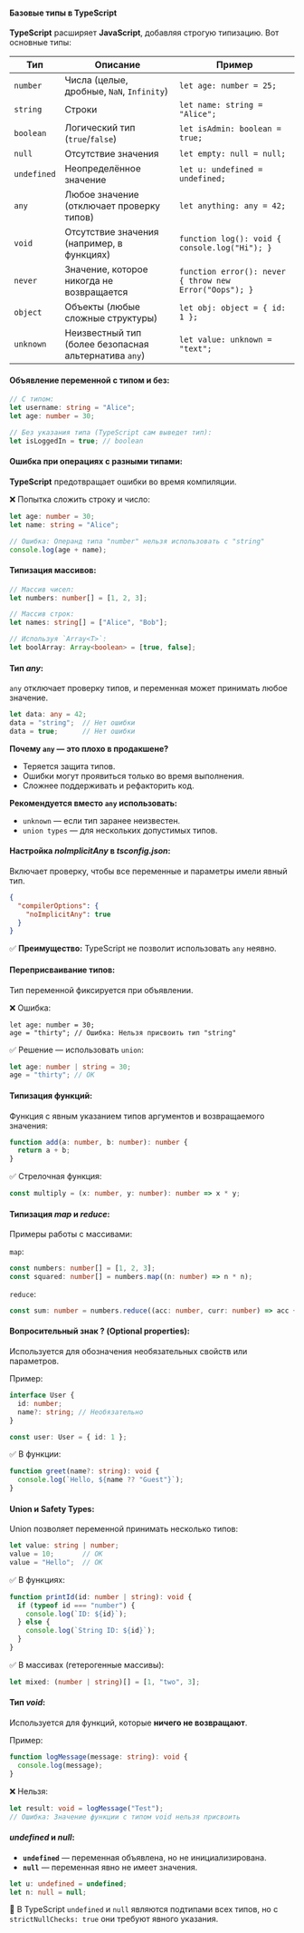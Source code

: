 #### Базовые типы в TypeScript

**TypeScript** расширяет **JavaScript**, добавляя строгую типизацию. Вот основные типы:

| **Тип**        | **Описание**                                    | **Пример**                             |
|----------------|------------------------------------------------|----------------------------------------|
| `number`       | Числа (целые, дробные, `NaN`, `Infinity`)       | `let age: number = 25;`                |
| `string`       | Строки                                          | `let name: string = "Alice";`          |
| `boolean`      | Логический тип (`true`/`false`)                 | `let isAdmin: boolean = true;`         |
| `null`         | Отсутствие значения                             | `let empty: null = null;`              |
| `undefined`    | Неопределённое значение                         | `let u: undefined = undefined;`        |
| `any`          | Любое значение (отключает проверку типов)       | `let anything: any = 42;`              |
| `void`         | Отсутствие значения (например, в функциях)      | `function log(): void { console.log("Hi"); }` |
| `never`        | Значение, которое никогда не возвращается       | `function error(): never { throw new Error("Oops"); }` |
| `object`       | Объекты (любые сложные структуры)               | `let obj: object = { id: 1 };`         |
| `unknown`      | Неизвестный тип (более безопасная альтернатива `any`) | `let value: unknown = "text";`         |
#### Объявление переменной с типом и без:

```typescript
// С типом:
let username: string = "Alice";
let age: number = 30;

// Без указания типа (TypeScript сам выведет тип):
let isLoggedIn = true; // boolean

```

#### Ошибка при операциях с разными типами:

**TypeScript** предотвращает ошибки во время компиляции.

❌ Попытка сложить строку и число:

```typescript
let age: number = 30;
let name: string = "Alice";

// Ошибка: Операнд типа "number" нельзя использовать с "string"
console.log(age + name);

```

#### Типизация массивов:

```typescript
// Массив чисел:
let numbers: number[] = [1, 2, 3];

// Массив строк:
let names: string[] = ["Alice", "Bob"];

// Используя `Array<T>`:
let boolArray: Array<boolean> = [true, false];
```

#### Тип *any*:

`any` отключает проверку типов, и переменная может принимать любое значение.

```typescript
let data: any = 42;
data = "string";  // Нет ошибки
data = true;      // Нет ошибки
```

**Почему `any` — это плохо в продакшене?**

- Теряется защита типов.
- Ошибки могут проявиться только во время выполнения.
- Сложнее поддерживать и рефакторить код.

**Рекомендуется вместо `any` использовать:**

- `unknown` — если тип заранее неизвестен.
- `union types` — для нескольких допустимых типов.

#### Настройка *noImplicitAny* в *tsconfig.json*:

Включает проверку, чтобы все переменные и параметры имели явный тип.

```json
{
  "compilerOptions": {
    "noImplicitAny": true
  }
}

```
✅ **Преимущество:** TypeScript не позволит использовать `any` неявно.

#### Переприсваивание типов:

Тип переменной фиксируется при объявлении.

❌ Ошибка:
```typescipt
let age: number = 30;
age = "thirty"; // Ошибка: Нельзя присвоить тип "string"
```

✅ Решение — использовать `union`:
```typescript
let age: number | string = 30;
age = "thirty"; // ОК
```

#### Типизация функций:

Функция с явным указанием типов аргументов и возвращаемого значения:
```typescript
function add(a: number, b: number): number {
  return a + b;
}
```

✅ Стрелочная функция:
```typescript
const multiply = (x: number, y: number): number => x * y;
```

#### Типизация *map* и *reduce*:

Примеры работы с массивами:

`map`:
```typescript
const numbers: number[] = [1, 2, 3];
const squared: number[] = numbers.map((n: number) => n * n);
```

`reduce`:
```typescript
const sum: number = numbers.reduce((acc: number, curr: number) => acc + curr, 0);
```

#### Вопросительный знак **?** (Optional properties):

Используется для обозначения необязательных свойств или параметров.

Пример:
```typescript
interface User {
  id: number;
  name?: string; // Необязательно
}

const user: User = { id: 1 };
```

✅ В функции:
```typescript
function greet(name?: string): void {
  console.log(`Hello, ${name ?? "Guest"}`);
}
```

#### Union и Safety Types:

Union позволяет переменной принимать несколько типов:
```typescript
let value: string | number;
value = 10;       // ОК
value = "Hello";  // ОК
```

✅ В функциях:
```typescript
function printId(id: number | string): void {
  if (typeof id === "number") {
    console.log(`ID: ${id}`);
  } else {
    console.log(`String ID: ${id}`);
  }
}
```

✅ В массивах (гетерогенные массивы):
```typescript
let mixed: (number | string)[] = [1, "two", 3];
```

#### Тип *void*:

Используется для функций, которые **ничего не возвращают**.

Пример:
```typescript
function logMessage(message: string): void {
  console.log(message);
}
```

❌ Нельзя:
```typescript
let result: void = logMessage("Test");
// Ошибка: Значение функции с типом void нельзя присвоить
```

#### *undefined* и *null*:

- **`undefined`** — переменная объявлена, но не инициализирована.
- **`null`** — переменная явно не имеет значения.

```typescript
let u: undefined = undefined;
let n: null = null;
```

🔔 В TypeScript `undefined` и `null` являются подтипами всех типов, но с `strictNullChecks: true` они требуют явного указания.